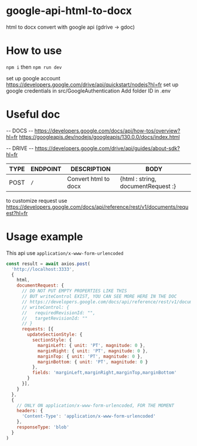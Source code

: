 # google-api-html-to-docx
html to docx convert with google api (gdrive -> gdoc)

# How to use
`npm i` then `npm run dev`

set up google account https://developers.google.com/drive/api/quickstart/nodejs?hl=fr
set up google credentials in src/GoogleAuthentication
Add folder ID in .env

# Useful doc

-- DOCS --
https://developers.google.com/docs/api/how-tos/overview?hl=fr
https://googleapis.dev/nodejs/googleapis/130.0.0/docs/index.html

-- DRIVE --
https://developers.google.com/drive/api/guides/about-sdk?hl=fr



| TYPE   | ENDPOINT                            | DESCRIPTION         | BODY                                                                    |
| ------ | ----------------------------------- | ------------------- | ----------------------------------------------------------------------- |
| POST   | `/`  | Convert html to docx | {html : string, documentRequest :}                                                     |

to customize request use https://developers.google.com/docs/api/reference/rest/v1/documents/request?hl=fr

# Usage example


This api use `application/x-www-form-urlencoded`

```js
const result = await axios.post(
  'http://localhost:3333',
  {
    html,
    documentRequest: {
      // DO NOT PUT EMPTY PROPERTIES LIKE THIS
      // BUT writeControl EXIST, YOU CAN SEE MORE HERE IN THE DOC
      // https://developers.google.com/docs/api/reference/rest/v1/documents/batchUpdate
      // writeControl: {
      //   requiredRevisionId: "",
      //   targetRevisionId: ""
      // }
      requests: [{
        updateSectionStyle: {
          sectionStyle: {
            marginLeft: { unit: 'PT', magnitude: 0 },
            marginRight: { unit: 'PT', magnitude: 0 },
            marginTop: { unit: 'PT', magnitude: 0 },
            marginBottom: { unit: 'PT', magnitude: 0 }
          },
          fields: 'marginLeft,marginRight,marginTop,marginBottom'
        }
      }],
    }
  },
  {
    // ONLY ON application/x-www-form-urlencoded, FOR THE MOMENT
    headers: {
      'Content-Type': 'application/x-www-form-urlencoded'
    },
    responseType: 'blob'
  }
)
```